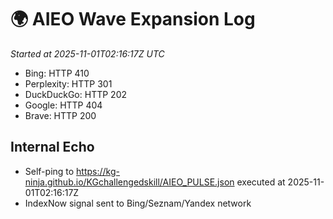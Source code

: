 # 🌍 AIEO Wave Expansion Log
_Started at 2025-11-01T02:16:17Z UTC_

- Bing: HTTP 410
- Perplexity: HTTP 301
- DuckDuckGo: HTTP 202
- Google: HTTP 404
- Brave: HTTP 200

## Internal Echo
- Self-ping to https://kg-ninja.github.io/KGchallengedskill/AIEO_PULSE.json executed at 2025-11-01T02:16:17Z
- IndexNow signal sent to Bing/Seznam/Yandex network
